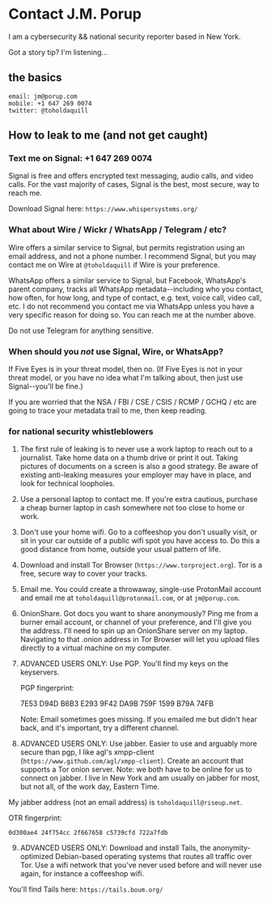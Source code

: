 Contact J.M. Porup
==================

I am a cybersecurity && national security reporter based in New York.

Got a story tip? I'm listening...

the basics
----------

    email: jm@porup.com
    mobile: +1 647 269 0074
    twitter: @toholdaquill

How to leak to me (and not get caught)
--------------------------------------

### Text me on Signal: +1 647 269 0074

Signal is free and offers encrypted text messaging, audio calls, and video calls. For the vast majority of cases, Signal is the best, most secure, way to reach me.

Download Signal here: `https://www.whispersystems.org/`

### What about Wire / Wickr / WhatsApp / Telegram / etc?

Wire offers a similar service to Signal, but permits registration using an email address, and not a phone number. I recommend Signal, but you may contact me on Wire at `@toholdaquill` if Wire is your preference.

WhatsApp offers a similar service to Signal, but Facebook, WhatsApp's parent company, tracks all WhatsApp metadata--including who you contact, how often, for how long, and type of contact, e.g. text, voice call, video call, etc. I do not recommend you contact me via WhatsApp unless you have a very specific reason for doing so. You can reach me at the number above.

Do not use Telegram for anything sensitive.

### When should you *not* use Signal, Wire, or WhatsApp?

If Five Eyes is in your threat model, then no. (If Five Eyes is not in your threat model, or you have no idea what I'm talking about, then just use Signal--you'll be fine.)

If you are worried that the NSA / FBI / CSE / CSIS / RCMP / GCHQ / etc are going to trace your metadata trail to me, then keep reading.

### for national security whistleblowers

1. The first rule of leaking is to never use a work laptop to reach out to a journalist. Take home data on a thumb drive or print it out. Taking pictures of documents on a screen is also a good strategy. Be aware of existing anti-leaking measures your employer may have in place, and look for technical loopholes.

3. Use a personal laptop to contact me. If you're extra cautious, purchase a cheap burner laptop in cash somewhere not too close to home or work. 

4. Don't use your home wifi. Go to a coffeeshop you don't usually visit, or sit in your car outside of a public wifi spot you have access to. Do this a good distance from home, outside your usual pattern of life.

5. Download and install Tor Browser (`https://www.torproject.org`). Tor is a free, secure way to cover your tracks.

5. Email me. You could create a throwaway, single-use ProtonMail account and email me at `toholdaquill@protonmail.com`, or at `jm@porup.com`. 

6. OnionShare. Got docs you want to share anonymously? Ping me from a burner email account, or channel of your preference, and I'll give you the address. I'll need to spin up an OnionShare server on my laptop. Navigating to that .onion address in Tor Browser will let you upload files directly to a virtual machine on my computer.

7. ADVANCED USERS ONLY: Use PGP. You'll find my keys on the keyservers.

    PGP fingerprint:

    7E53 D94D B6B3 E293 9F42  DA9B 759F 1599 B79A 74FB

    Note: Email sometimes goes missing. If you emailed me but didn't hear back, and it's important, try a different channel.

8. ADVANCED USERS ONLY: Use jabber. Easier to use and arguably more secure than pgp, I like agl's xmpp-client (`https://www.github.com/agl/xmpp-client`). Create an account that supports a Tor onion server. Note: we both have to be online for us to connect on jabber. I live in New York and am usually on jabber for most, but not all, of the work day, Eastern Time.

My jabber address (not an email address) is `toholdaquill@riseup.net`.

OTR fingerprint:

    0d300ae4 24f754cc 2f667658 c5739cfd 722a7fdb

9. ADVANCED USERS ONLY: Download and install Tails, the anonymity-optimized Debian-based operating systems that routes all traffic over Tor. Use a wifi network that you've never used before and will never use again, for instance a coffeeshop wifi. 

You'll find Tails here: `https://tails.boum.org/`
